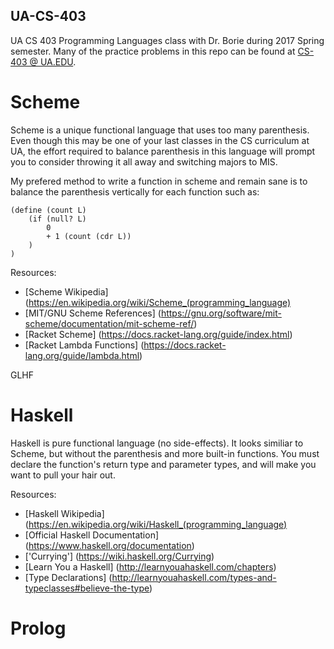 ## UA-CS-403

UA CS 403 Programming Languages class with Dr. Borie during 2017 Spring semester. Many of the practice problems in this repo can be found at [CS-403 @ UA.EDU](https://cs403.cs.ua.edu/spring2017/exercises.htm).

# Scheme

Scheme is a unique functional language that uses too many parenthesis.  Even though this may be one of your last classes in the CS curriculum at UA, the effort required to balance parenthesis in this language will prompt you to consider throwing it all away and switching majors to MIS. 

My prefered method to write a function in scheme and remain sane is to balance the parenthesis vertically for each function such as:
```
(define (count L)
	(if (null? L)
		0
		+ 1 (count (cdr L))
	)	
)
```

Resources:
* [Scheme Wikipedia] (https://en.wikipedia.org/wiki/Scheme_(programming_language)
* [MIT/GNU Scheme References] (https://gnu.org/software/mit-scheme/documentation/mit-scheme-ref/)
* [Racket Scheme] (https://docs.racket-lang.org/guide/index.html)
* [Racket Lambda Functions] (https://docs.racket-lang.org/guide/lambda.html)

GLHF

# Haskell

Haskell is pure functional language (no side-effects).  It looks similiar to Scheme, but without the parenthesis and more built-in functions.  You must declare the function's return type and parameter types, and will make you want to pull your hair out.

Resources:
* [Haskell Wikipedia] (https://en.wikipedia.org/wiki/Haskell_(programming_language)
* [Official Haskell Documentation] (https://www.haskell.org/documentation)
* ['Currying'] (https://wiki.haskell.org/Currying)
* [Learn You a Haskell] (http://learnyouahaskell.com/chapters)
* [Type Declarations] (http://learnyouahaskell.com/types-and-typeclasses#believe-the-type)

# Prolog
